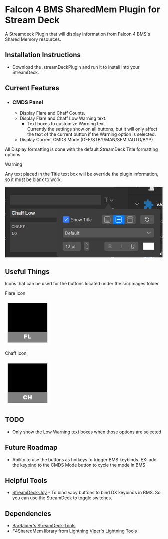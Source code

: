 # Falcon 4 BMS SharedMem Plugin for Stream Deck

A Streamdeck Plugin that will display information from Falcon 4 BMS's Shared Memory resources.

## Installation Instructions
* Download the .streamDeckPlugin and run it to install into your StreamDeck.

## Current Features
* ### CMDS Panel
	* Display Flare and Chaff Counts.
	* Display Flare and Chaff Low Warning text.
		* Text boxes to customize Warning text. <br>Currently the settings show on all buttons, but it will only affect the text of the current button if the Warning option is selected.
	* Display Current CMDS Mode (OFF/STBY/MAN/SEMI/AUTO/BYP)

All Display formatting is done with the default StreamDeck Title formatting options. 

> [!WARNING]
> Any text placed in the Title text box will be override the plugin information, so it must be blank to work.

![Title Format Options](./titleformatoption.png)

## Useful Things
Icons that can be used for the buttons located under the src/Images folder

Flare Icon

![Flare Icon](./Images/flareIcon.png)

Chaff Icon

![Chaff Icon](./Images/chaffIcon.png)

## TODO
* Only show the Low Warning text boxes when those options are selected

## Future Roadmap
* Ability to use the buttons as hotkeys to trigger BMS keybinds. EX: add the keybind to the CMDS Mode button to cycle the mode in BMS

## Helpful Tools
* [StreamDeck-Joy](https://github.com/ashupp/Streamdeck-vJoy) - To bind vJoy buttons to bind DX keybinds in BMS. So you can use the StreamDeck to toggle switches.


## Dependencies
* [BarRaider's StreamDeck-Tools](https://github.com/BarRaider/streamdeck-tools)
* F4SharedMem library from [Lightning Viper's Lightning Tools](https://github.com/lightningviper/lightningstools)




